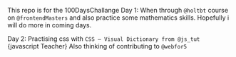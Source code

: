 This repo is for the 100DaysChallange
Day 1:
When through ```@holtbt``` course on ```@frontendMasters``` and also practice some mathematics skills.
Hopefully i will do more in coming days.

Day 2:
Practising css with ```CSS – Visual Dictionary from @js_tut ``` {javascript Teacher}
Also thinking of contributing to ```@webfor5```
